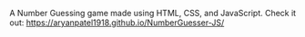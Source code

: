 A Number Guessing game made using HTML, CSS, and JavaScript. Check it out: https://aryanpatel1918.github.io/NumberGuesser-JS/
